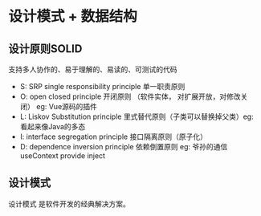 # 设计模式 + 数据结构

## 设计原则SOLID

支持多人协作的、易于理解的、易读的、可测试的代码

* S: SRP single responsibility principle 单一职责原则
* O: open closed principle 开闭原则 （软件实体， 对扩展开放，对修改关闭） eg: Vue源码的插件
* L: Liskov Substitution principle 里式替代原则（子类可以替换掉父类）eg: 看起来像Java的多态
* I: interface segregation principle 接口隔离原则（原子化）
* D: dependence inversion principle 依赖倒置原则 eg: 爷孙的通信 useContext provide inject

## 设计模式

设计模式 是软件开发的经典解决方案。
